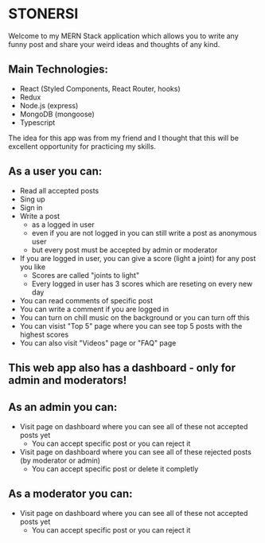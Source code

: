# STONERSI

Welcome to my MERN Stack application which allows you to write any funny post and share your weird ideas and thoughts of any kind.

## Main Technologies:

- React (Styled Components, React Router, hooks)
- Redux
- Node.js (express)
- MongoDB (mongoose)
- Typescript

The idea for this app was from my friend and I thought that this will be excellent opportunity for practicing my skills.

## As a user you can:

- Read all accepted posts
- Sing up
- Sign in
- Write a post
  - as a logged in user
  - even if you are not logged in you can still write a post as anonymous user
  - but every post must be accepted by admin or moderator
- If you are logged in user, you can give a score (light a joint) for any post you like
  - Scores are called "joints to light"
  - Every logged in user has 3 scores which are reseting on every new day
- You can read comments of specific post
- You can write a comment if you are logged in
- You can turn on chill music on the background or you can turn off this
- You can visist "Top 5" page where you can see top 5 posts with the highest scores
- You can also visit "Videos" page or "FAQ" page

## This web app also has a dashboard - only for admin and moderators!

## As an admin you can:

- Visit page on dashboard where you can see all of these not accepted posts yet
  - You can accept specific post or you can reject it
- Visit page on dashboard where you can see all of these rejected posts (by moderator or admin)
  - You can accept specific post or delete it completly

## As a moderator you can:

- Visit page on dashboard where you can see all of these not accepted posts yet
  - You can accept specific post or you can reject it
